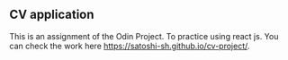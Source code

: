 ## CV application

This is an assignment of the Odin Project. To practice using react js.
You can check the work here https://satoshi-sh.github.io/cv-project/.
